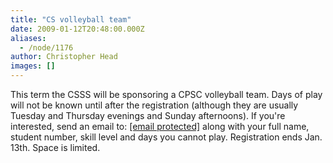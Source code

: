 ```yaml
---
title: "CS volleyball team"
date: 2009-01-12T20:48:00.000Z
aliases:
  - /node/1176
author: Christopher Head
images: []
---
```


<div class="field field-name-body field-type-text-with-summary field-label-hidden"><div class="field-items"><div class="field-item even"><p>This term the CSSS will be sponsoring a CPSC volleyball team. Days of play will not be known until after the registration (although they are usually Tuesday and Thursday evenings and Sunday afternoons). If you&apos;re interested, send an email to: <a href="/cdn-cgi/l/email-protection#087e787b487c606d6b7d6a6d266b69"><span class="__cf_email__" data-cfemail="b3c5c3c0f3c7dbd6d0c6d1d69dd0d2">[email&#xA0;protected]</span></a> along with your full name, student number, skill level and days you cannot play. Registration ends Jan. 13th. Space is limited.</p>
</div></div></div>    <footer>
          </footer>
